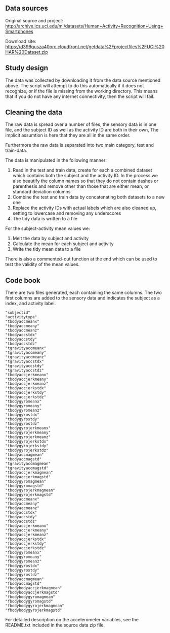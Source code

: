 ## Data sources

Original source and project:
http://archive.ics.uci.edu/ml/datasets/Human+Activity+Recognition+Using+Smartphones

Download site:
https://d396qusza40orc.cloudfront.net/getdata%2Fprojectfiles%2FUCI%20HAR%20Dataset.zip

## Study design

The data was collected  by downloading it from the data source mentioned above. The script will attempt to do this automatically if it does not recognize, or if the file is missing from the working directory. This means that if you do not have any internet connectivity, then the script will fail.

## Cleaning the data

The raw data is spread over a number of files, the sensory data is in one file, and the subject ID as well as the activity ID are both in their own, The implicit assumtion is here that they are all in the same order.

Furthermore the raw data is separated into two main category, test and train-data.

The data is manipulated in the following manner:

1. Read in the test and train data, create for each a combined dataset which contains both the subject and the activity ID. In the process we also beautify the column names so that they do not contain dashes or parenthesis and remove other than those that are either mean, or standard deviation columns
2. Combine the test and train data by concatenating both datasets to a new one
3. Replace the activity IDs with actual labels which are also cleaned up, setting to lowercase and removing any underscores
4. The tidy data is written to a file

For the subject-activity mean values we:

1. Melt the data by subject and activity
2. Calculate the mean for each subject and activity
3. Write the tidy mean data to a file

There is also a commented-out function at the end which can be used to test the validity of the mean values.

## Code book

There are two files generated, each containing the same columns. The two first columns are added to the sensory data and indicates the subject as a index, and activity label.

```
"subjectid"
"activitytype"
"tbodyaccmeanx"
"tbodyaccmeany"
"tbodyaccmeanz"
"tbodyaccstdx"
"tbodyaccstdy"
"tbodyaccstdz"
"tgravityaccmeanx"
"tgravityaccmeany"
"tgravityaccmeanz"
"tgravityaccstdx"
"tgravityaccstdy"
"tgravityaccstdz"
"tbodyaccjerkmeanx"
"tbodyaccjerkmeany"
"tbodyaccjerkmeanz"
"tbodyaccjerkstdx"
"tbodyaccjerkstdy"
"tbodyaccjerkstdz"
"tbodygyromeanx"
"tbodygyromeany"
"tbodygyromeanz"
"tbodygyrostdx"
"tbodygyrostdy"
"tbodygyrostdz"
"tbodygyrojerkmeanx"
"tbodygyrojerkmeany"
"tbodygyrojerkmeanz"
"tbodygyrojerkstdx"
"tbodygyrojerkstdy"
"tbodygyrojerkstdz"
"tbodyaccmagmean"
"tbodyaccmagstd"
"tgravityaccmagmean"
"tgravityaccmagstd"
"tbodyaccjerkmagmean"
"tbodyaccjerkmagstd"
"tbodygyromagmean"
"tbodygyromagstd"
"tbodygyrojerkmagmean"
"tbodygyrojerkmagstd"
"fbodyaccmeanx"
"fbodyaccmeany"
"fbodyaccmeanz"
"fbodyaccstdx"
"fbodyaccstdy"
"fbodyaccstdz"
"fbodyaccjerkmeanx"
"fbodyaccjerkmeany"
"fbodyaccjerkmeanz"
"fbodyaccjerkstdx"
"fbodyaccjerkstdy"
"fbodyaccjerkstdz"
"fbodygyromeanx"
"fbodygyromeany"
"fbodygyromeanz"
"fbodygyrostdx"
"fbodygyrostdy"
"fbodygyrostdz"
"fbodyaccmagmean"
"fbodyaccmagstd"
"fbodybodyaccjerkmagmean"
"fbodybodyaccjerkmagstd"
"fbodybodygyromagmean"
"fbodybodygyromagstd"
"fbodybodygyrojerkmagmean"
"fbodybodygyrojerkmagstd"
```

For detailed description on the accelerometer variables, see the README.txt included in the source data zip file.
